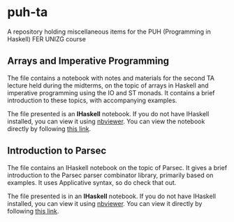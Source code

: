puh-ta
======

A repository holding miscellaneous items for the PUH (Programming in Haskell) FER UNIZG course

## Arrays and Imperative Programming

The file contains a notebook with notes and materials for the second TA lecture held during the midterms, on the topic of arrays in Haskell and imperative programming using the IO and ST monads. It contains a brief introduction to these topics, with accompanying examples.

The file presented is an **IHaskell** notebook. If you do not have IHaskell installed, you can view it using [nbviewer](http://nbviewer.ipython.org "nbviewer"). You can view the notebook directly by following [this link](http://nbviewer.ipython.org/github/Tweety-FER/puh-ta/blob/master/ArraysAndImperative.ipynb).

## Introduction to Parsec

The file contains an IHaskell notebook on the topic of Parsec. It gives a brief introduction to the Parsec parser combinator library, primarily based on examples. It uses Applicative syntax, so do check that out.

The file presented is in an **IHaskell** notebook. If you do not have IHaskell installed, you can view it using [nbviewer](http://nbviewer.ipython.org "nbviewer"). You can view it directly by following [this link](http://nbviewer.ipython.org/github/Tweety-FER/puh-ta/blob/master/Parsec.ipynb). 
